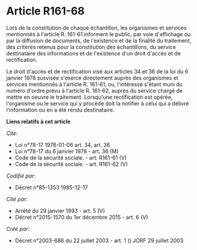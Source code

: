 # Article R161-68

Lors de la constitution de chaque échantillon, les organismes et services mentionnés à l'article R. 161-61 informent le
public, par voie d'affichage ou par la diffusion de documents, de l'existence et de la finalité du traitement, des critères
retenus pour la constitution des échantillons, du service destinataire des informations et de l'existence d'un droit d'accès
et de rectification.

Le droit d'accès et de rectification visé aux articles 34 et 36 de la loi du 6 janvier 1978 susvisée s'exerce directement
auprès des organismes et services mentionnés à l'article R. 161-61, ou, l'intéressé s'étant muni du numéro d'ordre prévu à
l'article R. 161-62, auprès du service chargé de mettre en oeuvre le traitement. Lorsqu'une rectification est opérée,
l'organisme ou le service qui y procède doit la notifier à celui qui a délivré l'information ou en a été rendu destinataire.

**Liens relatifs à cet article**

_Cite_:

  - Loi n°78-17 1978-01-06 art. 34, art. 36
  - Loi n°78-17 du 6 janvier 1978 - art. 36 (M)
  - Code de la sécurité sociale. - art. R161-61 (V)
  - Code de la sécurité sociale. - art. R161-62 (V)

_Codifié par_:

  - Décret n°85-1353 1985-12-17

_Cité par_:

  - Arrêté du 29 janvier 1993 - art. 5 (V)
  - Décret n°2015-1570 du 1er décembre 2015 - art. 6 (V)

_Créé par_:

  - Décret n°2003-686 du 22 juillet 2003 - art. 1 () JORF 29 juillet 2003
